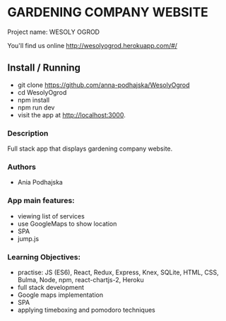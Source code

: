 # GARDENING COMPANY WEBSITE

Project name: WESOLY OGROD

You'll find us online http://wesolyogrod.herokuapp.com/#/

## Install / Running

- git clone https://github.com/anna-podhajska/WesolyOgrod
- cd WesolyOgrod
- npm install
- npm run dev
- visit the app at [http://localhost:3000](http://localhost:3000).

### Description

Full stack app that displays gardening company website.

### Authors
- Ania Podhajska 

### App main features:

- viewing list of services
- use GoogleMaps to show location
- SPA
- jump.js

### Learning Objectives:

- practise: JS (ES6), React, Redux, Express, Knex, SQLite, HTML, CSS, Bulma, Node, npm, react-chartjs-2, Heroku
- full stack development
- Google maps implementation
- SPA
- applying timeboxing and pomodoro techniques
